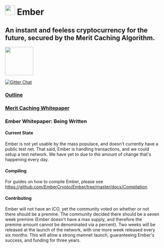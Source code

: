 # <img src="https://github.com/kayabaNerve/Ember/raw/master/logos/logo32.png" height="32px"/> Ember

## An instant and feeless cryptocurrency for the future, secured by the Merit Caching Algorithm.

<a href="https://discord.gg/nZmdWGA"><img src="https://discordapp.com/assets/e05ead6e6ebc08df9291738d0aa6986d.png" height=92 width=92/></a>

[![Gitter Chat](https://badges.gitter.im/gitterHQ/gitter.png)](https://gitter.im/EmberCrypto/Lobby)

### [Outline](https://medium.com/@EmberCrypto/ember-cryptocurrency-d0df75e8170f)
### [Merit Caching Whitepaper](https://github.com/EmberCrypto/Merit-Caching)
### Ember Whitepaper: Being  Written

#### Current State
Ember is not yet usable by the mass populace, and doesn't currently have a public test net. That said, Ember is handling transactions, and we could setup a test network. We have yet to due to the amount of change that's happening every day.

#### Compiling

For guides on how to compile Ember, please see https://github.com/EmberCrypto/Ember/tree/master/docs/Compilation.

#### Contributing

Ember will not have an ICO, yet the community voted on whether or not there should be a premine. The community decided there should be a seven week premine (Ember doesn't have a max supply, and therefore the premine amount cannot be denominated via a percent). Two weeks will be released at the launch of the network, with one more week released every six months. This will allow a strong mainnet launch, guaranteeing Ember's success, and funding for three years.
